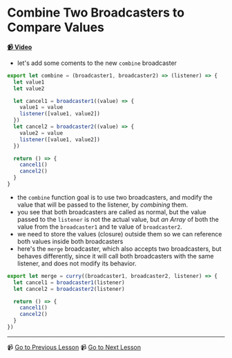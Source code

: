 # Combine Two Broadcasters to Compare Values

**[📹 Video](https://egghead.io/lessons/egghead-combine-two-broadcasters-to-compare-values)**

- let's add some coments to the new `combine` broadcaster

```js
export let combine = (broadcaster1, broadcaster2) => (listener) => {
  let value1
  let value2

  let cancel1 = broadcaster1((value) => {
    value1 = value
    listener([value1, value2])
  })
  let cancel2 = broadcaster2((value) => {
    value2 = value
    listener([value1, value2])
  })

  return () => {
    cancel1()
    cancel2()
  }
}
```

- the `combine` function goal is to use two broadcasters, and modify the value that will be passed to the listener, by _combining_ them.
- you see that both broadcasters are called as normal, but the value passed to the `listener` is not the actual value, but _an Array_ of both the value from the `broadcaster1` and te value of `broadcaster2`.
- we need to store the values (closure) outside them so we can reference both values inside both broadcasters
- here's the `merge` broadcaster, which also accepts two broadcasters, but behaves differently, since it will call both broadcasters with the same listener, and does not modify its behavior.

```js
export let merge = curry((broadcaster1, broadcaster2, listener) => {
  let cancel1 = broadcaster1(listener)
  let cancel2 = broadcaster2(listener)

  return () => {
    cancel1()
    cancel2()
  }
})
```

---

📹 [Go to Previous Lesson](https://egghead.io/lessons/egghead-limit-to-a-single-shared-broadcaster-each-new-event)
📹 [Go to Next Lesson](https://egghead.io/lessons/egghead-compose-operators-to-implement-game-logic)
